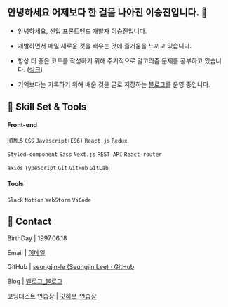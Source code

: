 ## 안녕하세요 어제보다 한 걸음 나아진 이승진입니다. 👋

- 안녕하세요, 신입 프론트엔드 개발자 이승진입니다.

- 개발하면서 매일 새로운 것을 배우는 것에 즐거움을 느끼고 있습니다.

- 항상 더 좋은 코드를 작성하기 위해 주기적으로 알고리즘 문제를 공부하고 있습니다. ([링크](https://github.com/seungjin-le/JsCodingTest))

- 기억보다는 기록하기 위해 배운 것을 글로 저장하는 [블로그](https://velog.io/@dltmdwls15)를 운영 중입니다.
  

## :wrench: Skill Set & Tools

#### Front-end

`HTML5` `CSS`  `Javascript(ES6)`  `React.js`  `Redux`

`Styled-component`  `Sass`  `Next.js` `REST API` `React-router`

`axios` `TypeScript` `Git` `GitHub` `GitLab`

#### Tools

`Slack` `Notion`  `WebStorm`  `VsCode`

## :man: Contact

BirthDay  | 1997.06.18

Email |  [이메일](mailto:dltmdwls154@gmail.com)

GitHub  | [seungjin-le (Seungjin Lee) · GitHub](https://github.com/seungjin-le)

Blog  | [벨로그_블로그](https://velog.io/@dltmdwls15)

코딩테스트 연습장 | [깃허브_연습장](https://github.com/seungjin-le/JsCodingTest)
